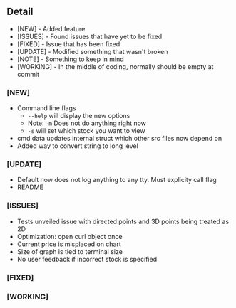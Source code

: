 ## Detail
- [NEW]       - Added feature
- [ISSUES]     - Found issues that have yet to be fixed
- [FIXED]     - Issue that has been fixed
- [UPDATE]    - Modified something that wasn't broken
- [NOTE]      - Something to keep in mind
- [WORKING]   - In the middle of coding, normally should be empty at commit

### [NEW]
- Command line flags
  - `--help` will display the new options
  - Note: `-m` Does not do anything right now
  - `-s` will set which stock you want to view
- cmd data updates internal struct which other src files now depend on 
- Added way to convert string to long level


### [UPDATE]
- Default now does not log anything to any tty. Must explicity call flag
- README
  
### [ISSUES] 
- Tests unveiled issue with directed points and 3D points being treated as 2D
- Optimization: open curl object once
- Current price is misplaced on chart
- Size of graph is tied to terminal size
- No user feedback if incorrect stock is specified


### [FIXED]

### [WORKING]
